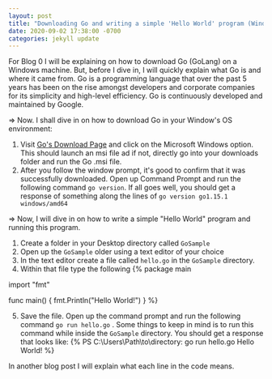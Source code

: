 ```yaml
---
layout: post
title: "Downloading Go and writing a simple 'Hello World' program (Windows)"
date: 2020-09-02 17:38:00 -0700
categories: jekyll update
---
```

For Blog 0 I will be explaining on how to download Go (GoLang) on a Windows machine. But, before I dive in, I will quickly explain what Go is and where it came from. Go is a programming language that over the past 5 years has been on the rise amongst developers and corporate companies for its simplicity and high-level efficiency. Go is continuously developed and maintained by Google.

=> Now. I shall dive in on how to download Go in your Window's OS environment:
1) Visit [Go's Download Page][golang-download] and click on the Microsoft Windows option. This should launch an msi file ad if not, directly go into your downloads folder and run the Go .msi file.
2) After you follow the window prompt, it's good to confirm that it was successfully downloaded. Open up Command Prompt and run the following command `go version`. If all goes well, you should get a response of something along the lines of `go version go1.15.1 windows/amd64`

=> Now, I will dive in on how to write a simple "Hello World" program and running this program.
1) Create a folder in your Desktop directory called `GoSample`
2) Open up the `GoSample` older using a text editor of your choice
3) In the text editor create a file called `hello.go` in the `GoSample` directory.
4) Within that file type the following
{%
package main

import "fmt"

func main() {
    fmt.Println("Hello World!")
}
%}

5) Save the file. Open up the command prompt and run the following command `go run hello.go` . Some things to keep in mind is to run this command while inside the `GoSample` directory. You should get a response that looks like:
{%
PS C:\Users\Path\to\directory\: go run hello.go
Hello World!
%}

In another blog post I will explain what each line in the code means.


[golang-download]: https://golang.org/dl/